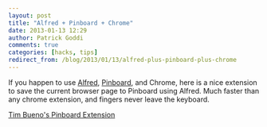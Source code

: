 ```yaml
---
layout: post
title: "Alfred + Pinboard + Chrome"
date: 2013-01-13 12:29
author: Patrick Goddi
comments: true
categories: [hacks, tips]
redirect_from: /blog/2013/01/13/alfred-plus-pinboard-plus-chrome
---
```

If you happen to use [Alfred](http://www.alfredapp.com/), [Pinboard](http://pinboard.in), and Chrome, here is a nice extension to save the current browser page to Pinboard using Alfred. Much faster than any chrome extension, and fingers never leave the keyboard.

[Tim Bueno's Pinboard Extension](http://www.timbueno.com/2012/06/27/pinboard-plus-alfred)